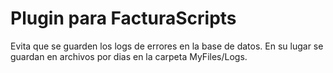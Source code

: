 # Plugin para FacturaScripts
Evita que se guarden los logs de errores en la base de datos. En su lugar se guardan en archivos por dias en la carpeta MyFiles/Logs.
